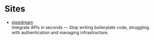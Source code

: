 # Sites

- [pipedream](https://pipedream.com/)
  <br/>Integrate APIs in seconds — Stop writing boilerplate code, struggling with authentication and managing
  infrastructure.